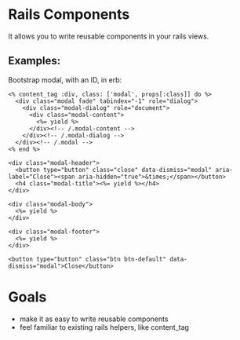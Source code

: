 # Rails Components

It allows you to write reusable components in your rails views.

## Examples:

Bootstrap modal, with an ID, in erb:

```erb
<% content_tag :div, class: ['modal', props[:class]] do %>
  <div class="modal fade" tabindex="-1" role="dialog">
    <div class="modal-dialog" role="document">
      <div class="modal-content">
        <%= yield %>
      </div><!-- /.modal-content -->
    </div><!-- /.modal-dialog -->
  </div><!-- /.modal -->
<% end %>
```

```erb
<div class="modal-header">
  <button type="button" class="close" data-dismiss="modal" aria-label="Close"><span aria-hidden="true">&times;</span></button>
  <h4 class="modal-title"><%= yield %></h4>
</div>
```

```erb
<div class="modal-body">
  <%= yield %>
</div>
```

```erb
<div class="modal-footer">
  <%= yield %>
</div>
```

```erb
<button type="button" class="btn btn-default" data-dismiss="modal">Close</button>
```

# Goals

- make it as easy to write reusable components
- feel familiar to existing rails helpers, like content_tag
